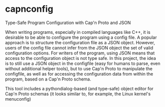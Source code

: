 # capnconfig
Type-Safe Program Configuration with Cap'n Proto and JSON

When writing programs, especially in compiled languages like C++, it is desirable to be able to configure the program using a config file. A popular approach is to structure the configuration file as a JSON object. However, users of the config file cannot infer from the JSON object the set of valid configuration options. For writers of the program, using JSON means that access to the configuration object is not type safe.
In this project, the idea is to still use a JSON object in the configfile (easy for humans to parse, even without additional helper tools), but to use Cap'n Proto to manipulate the configfile, as well as for accessing the configuration data from within the program, based on a Cap'n Proto schema. 

This tool includes a pythondialog-based (and type-safe) object editor for Cap'n Proto schemas (it looks similar to, for example, the Linux kernel's menuconfig)
